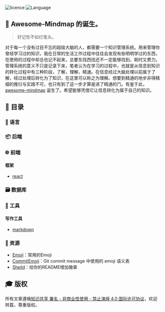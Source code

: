 ![licence](https://img.shields.io/badge/licence-BY--NC--ND%204.0-blue.svg)
![Language](https://img.shields.io/badge/Language-%E4%B8%AD%E6%96%87-red.svg)

## :thinking: Awesome-Mindmap 的诞生。
> 好记性不如烂笔头。

对于每一个没有过目不忘的超级大脑的人，都需要一个知识管理系统。用来管理你曾经学习过的知识，我在日常的生活工作过程中往往会发现有些明明学过的东西，在使用的过程中却总也记不起来，总要东找西找还不一定能够找到，耗时又费力。管理系统的意义不只是记录下来，笔者认为在学习的过程中，也就是从信息到知识的转化过程中有三种阶段，了解，理解，精通。在信息经过大脑处理以前属于了解，经过处理后转化为了知识，在这里可以称之为理解。想要到精通的地步非得精细的推衍与实践不可，也只有到了这一步才算是进了精通的门。有鉴于此，[awesome-mindmap](https://github.com/Huyunxiu/awesome-mindmap/edit/master/README.md) 诞生了。希望能够凭借它让信息转化为属于自己的知识。

## :bookmark_tabs: 目录
### :page_with_curl: 语言

### :package: 后端

### :globe_with_meridians: 前端
#### 框架
- [react](/frontend/framework/react/react.md)

### :card_file_box: 数据库

### :wrench: 工具
#### 写作工具
- [markdown](/tool/writing/markdown.md)

### :memo: 资源
- [Emoji](https://www.webpagefx.com/tools/emoji-cheat-sheet/)：常用的Emoji
- [CommitEmoji](https://gitmoji.carloscuesta.me/)：Git commit message 中使用的 emoji 语义表
- [Sheild](https://shields.io/#/)：给你的README增加徽章

## :mortar_board: 版权
所有文章遵循[知识共享 署名 - 非商业性使用 - 禁止演绎 4.0 国际许可协议](https://creativecommons.org/licenses/by-nc-nd/4.0/deed.zh)，欢迎转载，尊重版权。
